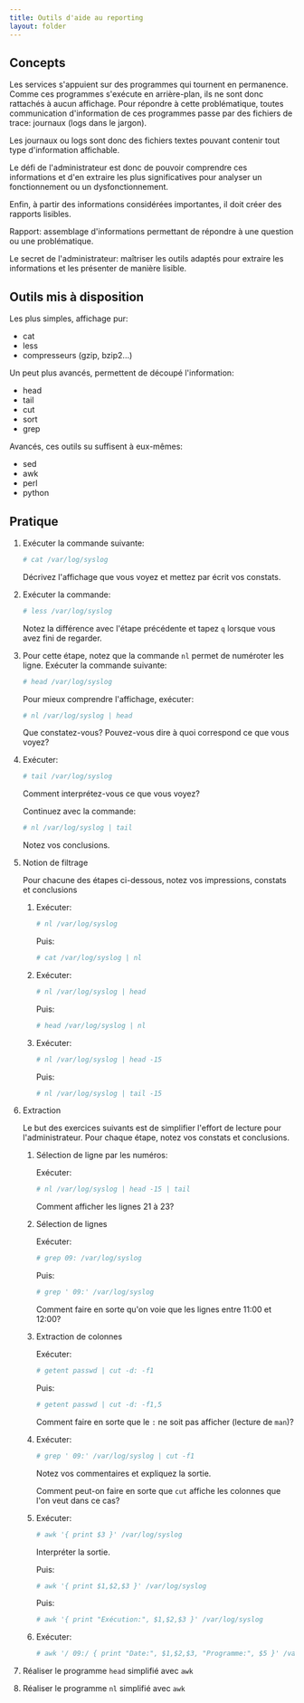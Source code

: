 ```yaml
---
title: Outils d'aide au reporting
layout: folder
---
```


## Concepts

Les services s'appuient sur des programmes qui tournent en permanence.
Comme ces programmes s'exécute en arrière-plan, ils ne sont donc rattachés
à aucun affichage. Pour répondre à cette problématique, toutes
communication d'information de ces programmes passe par des fichiers de
trace: journaux (logs dans le jargon).

Les journaux ou logs sont donc des fichiers textes pouvant contenir tout
type d'information affichable.

Le défi de l'administrateur est donc de pouvoir comprendre ces informations
et d'en extraire les plus significatives pour analyser un fonctionnement ou
un dysfonctionnement.

Enfin, à partir des informations considérées importantes, il doit créer des
rapports lisibles.

Rapport: assemblage d'informations permettant de répondre à une question ou
une problématique.

Le secret de l'administrateur: maîtriser les outils adaptés pour extraire
les informations et les présenter de manière lisible.

## Outils mis à disposition

Les plus simples, affichage pur:

- cat
- less
- compresseurs (gzip, bzip2...)

Un peut plus avancés, permettent de découpé l'information:

- head
- tail
- cut
- sort
- grep

Avancés, ces outils su suffisent à eux-mêmes:

- sed
- awk
- perl
- python

## Pratique

1. Exécuter la commande suivante:
   
   ```bash
   # cat /var/log/syslog
   ```

   Décrivez l'affichage que vous voyez et mettez par écrit vos constats.

2. Exécuter la commande:
   
   ```bash
   # less /var/log/syslog
   ```

   Notez la différence avec l'étape précédente et tapez `q` lorsque vous
   avez fini de regarder.

3. Pour cette étape, notez que la commande `nl` permet de numéroter les
   ligne. Exécuter la commande suivante:

   ```bash
   # head /var/log/syslog
   ```

   Pour mieux comprendre l'affichage, exécuter:

   ```bash
   # nl /var/log/syslog | head
   ```

   Que constatez-vous? Pouvez-vous dire à quoi correspond ce que vous
   voyez?

4. Exécuter:

   ```bash
   # tail /var/log/syslog
   ```

   Comment interprétez-vous ce que vous voyez?

   Continuez avec la commande:

   ```bash
   # nl /var/log/syslog | tail
   ```

   Notez vos conclusions.

5. Notion de filtrage
   
   Pour chacune des étapes ci-dessous, notez vos impressions, constats et conclusions

   1. Exécuter:

      ```bash
      # nl /var/log/syslog
      ```

      Puis:

      ```bash
      # cat /var/log/syslog | nl
      ```

   2. Exécuter:

      ```bash
      # nl /var/log/syslog | head
      ```

      Puis:

      ```bash
      # head /var/log/syslog | nl
      ```

   3. Exécuter:

      ```bash
      # nl /var/log/syslog | head -15
      ```

      Puis:

      ```bash
      # nl /var/log/syslog | tail -15
      ```

6. Extraction

   Le but des exercices suivants est de simplifier l'effort de lecture pour
   l'administrateur. Pour chaque étape, notez vos constats et conclusions.

   1. Sélection de ligne par les numéros:

      Exécuter:

      ```bash
      # nl /var/log/syslog | head -15 | tail
      ```

      Comment afficher les lignes 21 à 23?

   2. Sélection de lignes

      Exécuter:
   
      ```bash
      # grep 09: /var/log/syslog
      ```
   
      Puis:
   
      ```bash
      # grep ' 09:' /var/log/syslog
      ```
   
      Comment faire en sorte qu'on voie que les lignes entre 11:00 et 12:00?

   3. Extraction de colonnes

      Exécuter:

      ```bash
      # getent passwd | cut -d: -f1
      ```

      Puis:

      ```bash
      # getent passwd | cut -d: -f1,5
      ```

      Comment faire en sorte que le `:` ne soit pas afficher (lecture de
      `man`)?

   4. Exécuter:

      ```bash
      # grep ' 09:' /var/log/syslog | cut -f1
      ```

      Notez vos commentaires et expliquez la sortie.

      Comment peut-on faire en sorte que `cut` affiche les colonnes que
      l'on veut dans ce cas?

   5. Exécuter:

      ```bash
      # awk '{ print $3 }' /var/log/syslog
      ```

      Interpréter la sortie.

      Puis:

      ```bash
      # awk '{ print $1,$2,$3 }' /var/log/syslog
      ```

      Puis:

      ```bash
      # awk '{ print "Exécution:", $1,$2,$3 }' /var/log/syslog
      ```

   6. Exécuter:

      ```bash
      # awk '/ 09:/ { print "Date:", $1,$2,$3, "Programme:", $5 }' /var/log/syslog
      ```

7. Réaliser le programme `head` simplifié avec `awk`

8. Réaliser le programme `nl` simplifié avec `awk`
